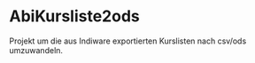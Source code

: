# AbiKursliste2ods

Projekt um die aus Indiware exportierten Kurslisten nach csv/ods umzuwandeln.


